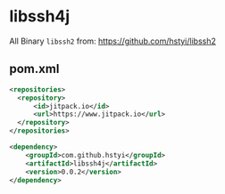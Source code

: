 # libssh4j

All Binary `libssh2` from: https://github.com/hstyi/libssh2

## pom.xml

```xml
<repositories>
  <repository>
      <id>jitpack.io</id>
      <url>https://www.jitpack.io</url>
  </repository>
</repositories>

<dependency>
    <groupId>com.github.hstyi</groupId>
    <artifactId>libssh4j</artifactId>
    <version>0.0.2</version>
</dependency>
```

